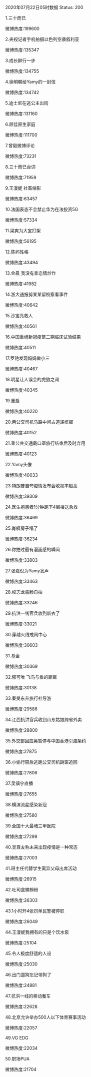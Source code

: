 2020年07月22日05时数据
Status: 200

1.三十而已

微博热度:199600

2.央视记者手机拍摄以色列空袭叙利亚

微博热度:135347

3.成长鲜行一步

微博热度:134755

4.徐明朝给Yamy的一封信

微博热度:134742

5.迪士尼在逃公主出街

微博热度:131160

6.顾佳原生家庭

微博热度:111700

7.曾毅微博评论

微博热度:73231

8.三十而已台词

微博热度:71959

9.王漫妮 社畜缩影

微博热度:63457

10.法国表态不会禁止华为在法投资5G

微博热度:57334

11.梁爽为大宝打架

微博热度:56195

12.陈屿性格

微博热度:43494

13.金晨 我没有拿恋情炒作

微博热度:41982

14.浙大通报努某某留校察看事件

微博热度:40642

15.沙宝亮救人

微博热度:40561

16.中国重组新冠疫苗二期临床试验结果

微博热度:40511

17.罗艳发现妈妈做小三

微博热度:40467

18.明星让人误会的虎狼之词

微博热度:40345

19.重启

微博热度:40220

20.两公交司机马路中间占道递槟榔

微博热度:40152

21.乘公共交通戴口罩旅行结束后及时弃用

微博热度:40123

22.Yamy头像

微博热度:40033

23.特朗普自夸疫情发布会收视率超高

微博热度:39309

24.医生抱患者1分钟跑下4层楼送急救

微博热度:36469

25.肖枫房子塌了

微博热度:36234

26.你拍过最有漫画感的瞬间

微博热度:33803

27.张嘉倪为Yamy发声

微博热度:33463

28.权志龙露脸自拍

微博热度:33246

29.抗洪一线官兵收到新衣了

微博热度:33021

30.穿越火线戒网中心

微博热度:30603

31.基金

微博热度:30369

32.郁可唯 飞鸟与鱼的距离

微博热度:30138

33.秦昊东升旅行社导游

微博热度:29586

34.江西抗洪官兵收到山东姑娘跨省外卖

微博热度:28800

35.外交部回应英暂停与中国香港引渡条约

微博热度:27875

36.小偷行窃后逃跑公交司机跳窗追回

微博热度:27806

37.吴镇宇直播

微博热度:27655

38.横滨流星感染新冠

微博热度:27580

39.全国十大最堵三甲医院

微博热度:27299

40.吴尊友称未来出现疫情是一种常态

微博热度:27003

41.班主任代替学生离异父母出席活动

微博热度:26915

42.吐司盒螺蛳粉

微博热度:26303

43.1小时开4张罚单民警被停职

微博热度:26049

44.王漫妮我拥有的只是个饮水泵

微博热度:25104

45.令人极度舒适的人设

微博热度:25030

46.出门遛狗忘记带狗了

微博热度:24881

47.抗洪一线的移动餐车

微博热度:22628

48.北京允许举办500人以下体育赛事活动

微博热度:22057

49.VG EDG

微博热度:22034

50.职场PUA

微博热度:21704

